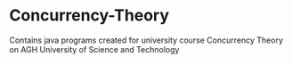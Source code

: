 # Concurrency-Theory
Contains java programs created for university course Concurrency Theory on AGH University of Science and Technology
